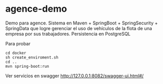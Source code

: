 # agence-demo
Demo para agence. Sistema en Maven + SpringBoot + SpringSecurity + SpringData que logre gerenciar el uso de vehículos de la flota de una empresa por sus trabajadores. Persistencia en PostgreSQL

Para probar
```
cd docker
sh create_enviroment.sh
cd ..
mvn spring-boot:run
```

Ver servicios en swagger
http://127.0.0.1:8082/swagger-ui.html#/
